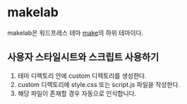 makelab
=======

makelab은 워드프레스 테마 [make](//github.com/thethemefoundry/make)의 하위 테마이다.

사용자 스타일시트와 스크립트 사용하기
-------------------------------------

1. 테마 디렉토리 안에 custom 디렉토리를 생성한다.
2. custom 디렉토리에 style.css 또는 script.js 파일을 작성한다.
3. 해당 파일이 존재할 경우 자동으로 인식합니다.
